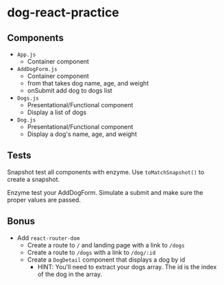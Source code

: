 # dog-react-practice

## Components

* `App.js`
  * Container component
* `AddDogForm.js`
  * Container component
  * from that takes dog name, age, and weight
  * onSubmit add dog to dogs list
* `Dogs.js`
  * Presentational/Functional component
  * Display a list of dogs
* `Dog.js`
  * Presentational/Functional component
  * Display a dog's name, age, and weight


## Tests

Snapshot test all components with enzyme. Use `toMatchSnapshot()`
to create a snapshot.

Enzyme test your AddDogForm. Simulate a submit and make sure the proper values
are passed.

## Bonus

* Add `react-router-dom`
  * Create a route to `/` and landing page with a link to `/dogs`
  * Create a route to `/dogs` with a link to `/dog/:id`
  * Create a `DogDetail` component that displays a dog by id
    * HINT: You'll need to extract your dogs array. The id is the index
      of the dog in the array.